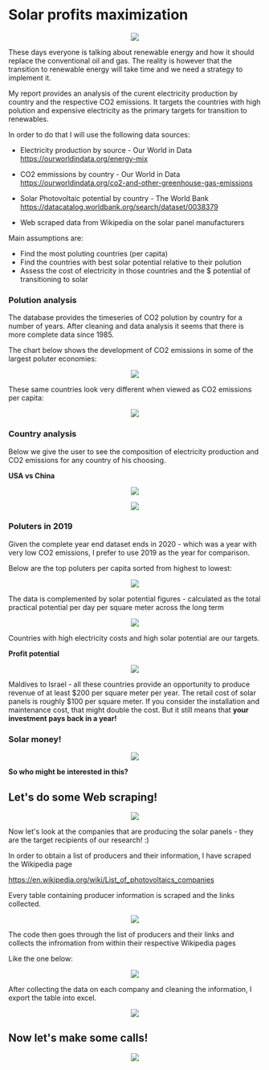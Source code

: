 # Solar profits maximization
<p align="center">
<img src="https://www.letsgosolar.com/wp-content/themes/solar/images/consumer-education-guide/get-solar-panels/sun.png">
</p>

These days everyone is talking about renewable energy and how it should replace the conventional oil and gas. The reality is however that the transition to renewable energy will take time and we need a strategy to implement it.

My report provides an analysis of the curent electricity production by country and the respective CO2 emissions. It targets the countries with high polution and expensive electricity as the primary targets for transition to renewables.

In order to do that I will use the following data sources:

- Electricity production by source - Our World in Data https://ourworldindata.org/energy-mix

- CO2 emmissions by country - Our World in Data https://ourworldindata.org/co2-and-other-greenhouse-gas-emissions

- Solar Photovoltaic potential by country - The World Bank https://datacatalog.worldbank.org/search/dataset/0038379

- Web scraped data from Wikipedia on the solar panel manufacturers

Main assumptions are:

- Find the most poluting countries (per capita)
- Find the countries with best solar potential relative to their polution
- Assess the cost of electricity in those countries and the $ potential of transitioning to solar

### Polution analysis

The database provides the timeseries of CO2 polution by country for a number of years. After cleaning and data analysis it seems that there is more complete data since 1985.

The chart below shows the development of CO2 emissions in some of the largest poluter economies:

<p align="center">
<img src="https://github.com/berserkus/Solar-Potential/blob/main/output/images/polute_series.png">
</p>

These same countries look very different when viewed as CO2 emissions per capita:

<p align="center">
<img src="https://github.com/berserkus/Solar-Potential/blob/main/output/images/polute_per_capita.png">
</p>

### Country analysis

Below we give the user to see the composition of electricity production and CO2 emissions for any country of his choosing.

**USA vs China**

<p align="center">
<img src="https://github.com/berserkus/Solar-Potential/blob/main/output/images/us_china_production.jpg">
</p>



<p align="center">
<img src="https://github.com/berserkus/Solar-Potential/blob/main/output/images/us_china_gdp.jpg">
</p>

### Poluters in 2019

Given the complete year end dataset ends in 2020 - which was a year with very low CO2 emissions, I prefer to use 2019 as the year for comparison.

Below are the top poluters per capita sorted from highest to lowest:

<p align="center">
<img src="https://github.com/berserkus/Solar-Potential/blob/main/output/images/top_poluters.png">
</p>

The data is complemented by solar potential figures - calculated as the total practical potential per day per square meter across the long term

<p align="center">
<img src="https://github.com/berserkus/Solar-Potential/blob/main/output/images/top_cost.png">
</p>

Countries with high electricity costs and high solar potential are our targets.

**Profit potential**

<p align="center">
<img src="https://github.com/berserkus/Solar-Potential/blob/main/output/images/top_potential.png">
</p>

Maldives to Israel - all these countries provide an opportunity to produce revenue of at least $200 per square meter per year. The retail cost of solar panels is roughly $100 per square meter. If you consider the installation and maintenance cost, that might double the cost. But it still means that **your investment pays back in a year!**


### Solar money!
<p align="center">
<img src="https://github.com/berserkus/Solar-Potential/blob/main/output/images/sun_money.jpg">
</p>

**So who might be interested in this?**

## Let's do some Web scraping!

<p align="center">
<img src="https://s3.amazonaws.com/businessinsider.mx/wp-content/uploads/2020/11/27172446/Wikipedia.jpg">
</p>

Now let's look at the companies that are producing the solar panels - they are the target recipients of our research! :)

In order to obtain a list of producers and their information, I have scraped the Wikipedia page

https://en.wikipedia.org/wiki/List_of_photovoltaics_companies

Every table containing producer information is scraped and the links collected.

<p align="center">
<img src="https://github.com/berserkus/Solar-Potential/blob/main/output/images/wiki_table1.jpg">
</p>

The code then goes through the list of producers and their links and collects the infromation from within their respective Wikipedia pages

Like the one below:

<p align="center">
<img src="https://github.com/berserkus/Solar-Potential/blob/main/output/images/wiki_table2.jpg">
</p>

After collecting the data on each company and cleaning the information, I export the table into excel.

<p align="center">
<img src="https://github.com/berserkus/Solar-Potential/blob/main/output/images/excel_export.jpg">
</p>

## Now let's make some calls!

<p align="center">
<img src="http://gif-free.com/uploads/posts/2017-04/1491130956_obama-making-call.gif">
</p>